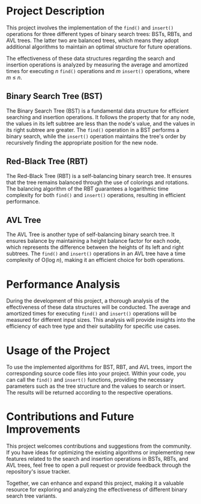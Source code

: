 # Project Description
This project involves the implementation of the `find()` and `insert()` operations for three different types of binary search trees: BSTs, RBTs, and AVL trees. The latter two are balanced trees, which means they adopt additional algorithms to maintain an optimal structure for future operations.

The effectiveness of these data structures regarding the search and insertion operations is analyzed by measuring the average and amortized times for executing *n* `find()` operations and *m* `insert()` operations, where *m* ≤ *n*.

## Binary Search Tree (BST)
The Binary Search Tree (BST) is a fundamental data structure for efficient searching and insertion operations. It follows the property that for any node, the values in its left subtree are less than the node's value, and the values in its right subtree are greater. The `find()` operation in a BST performs a binary search, while the `insert()` operation maintains the tree's order by recursively finding the appropriate position for the new node.

## Red-Black Tree (RBT)
The Red-Black Tree (RBT) is a self-balancing binary search tree. It ensures that the tree remains balanced through the use of colorings and rotations. The balancing algorithm of the RBT guarantees a logarithmic time complexity for both `find()` and `insert()` operations, resulting in efficient performance.

## AVL Tree
The AVL Tree is another type of self-balancing binary search tree. It ensures balance by maintaining a height balance factor for each node, which represents the difference between the heights of its left and right subtrees. The `find()` and `insert()` operations in an AVL tree have a time complexity of O(log *n*), making it an efficient choice for both operations.

# Performance Analysis
During the development of this project, a thorough analysis of the effectiveness of these data structures will be conducted. The average and amortized times for executing `find()` and `insert()` operations will be measured for different input sizes. This analysis will provide insights into the efficiency of each tree type and their suitability for specific use cases.

# Usage of the Project
To use the implemented algorithms for BST, RBT, and AVL trees, import the corresponding source code files into your project. Within your code, you can call the `find()` and `insert()` functions, providing the necessary parameters such as the tree structure and the values to search or insert. The results will be returned according to the respective operations.

# Contributions and Future Improvements
This project welcomes contributions and suggestions from the community. If you have ideas for optimizing the existing algorithms or implementing new features related to the search and insertion operations in BSTs, RBTs, and AVL trees, feel free to open a pull request or provide feedback through the repository's issue tracker.

Together, we can enhance and expand this project, making it a valuable resource for exploring and analyzing the effectiveness of different binary search tree variants.
